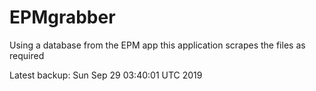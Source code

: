 # EPMgrabber
Using a database from the EPM app this application scrapes the files as required


Latest backup: Sun Sep 29 03:40:01 UTC 2019
